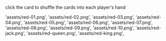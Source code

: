 click the card to shuffle the cards into each player's hand


'assets/red-01.png', 'assets/red-02.png', 'assets/red-03.png', 'assets/red-04.png', 'assets/red-05.png', 'assets/red-06.png', 'assets/red-07.png', 'assets/red-08.png', 'assets/red-09.png', 'assets/red-10.png', 'assets/red-jack.png', 'assets/red-queen.png', 'assets/red-king.png',
